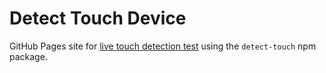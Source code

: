 # Detect Touch Device

GitHub Pages site for [live touch detection test][liveTest] using the `detect-touch` npm package.

[liveTest]: http://detect-touch.rafrex.com
